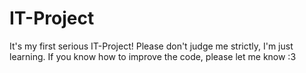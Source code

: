 # IT-Project
It's my first serious IT-Project! Please don't judge me strictly, I'm just learning. If you know how to improve the code, please let me know :3
